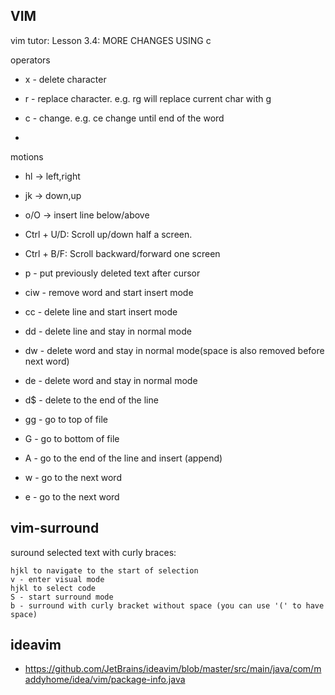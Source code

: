 ## VIM
vim tutor: Lesson 3.4: MORE CHANGES USING c

operators
* x - delete character
* r - replace character. e.g. rg will replace current char with g
* c - change. e.g. ce change until end of the word

* 
motions


* hl -> left,right
* jk -> down,up
* o/O -> insert line below/above
* Ctrl + U/D: Scroll up/down half a screen.
* Ctrl + B/F: Scroll backward/forward one screen

* p - put previously deleted text after cursor
* ciw - remove word and start insert mode
* cc - delete line and start insert mode
* dd - delete line and stay in normal mode
* dw - delete word and stay in normal mode(space is also removed before next word)
* de - delete word and stay in normal mode 
* d$ - delete to the end of the line
* gg - go to top of file
* G - go to bottom of file
* A - go to the end of the line and insert (append)
* w - go to the next word
* e - go to the next word

## vim-surround
suround selected text with curly braces:
```
hjkl to navigate to the start of selection
v - enter visual mode
hjkl to select code
S - start surround mode
b - surround with curly bracket without space (you can use '(' to have space)
```


## ideavim
* https://github.com/JetBrains/ideavim/blob/master/src/main/java/com/maddyhome/idea/vim/package-info.java
